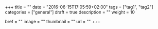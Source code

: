 +++
title = ""
date = "2016-06-15T17:05:59+02:00"
tags = ["tag1", "tag2"]
categories = ["general"]
draft = true
description = ""
weight = 10

bref = ""
image = ""
thumbnail = ""
url = ""
+++
